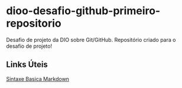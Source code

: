 # dioo-desafio-github-primeiro-repositorio
Desafio de projeto da DIO sobre Git/GitHub.
Repositório criado para o desafio de projeto!

## Links Úteis
[Sintaxe Basica Markdown](https://docs.github.com/pt/get-started/writing-on-github/getting-started-with-writing-and-formatting-on-github/about-writing-and-formatting-on-github)
